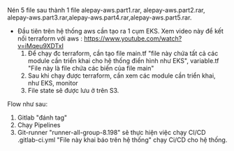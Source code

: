Nén 5 file sau thành 1 file alepay-aws.part1.rar, alepay-aws.part2.rar, alepay-aws.part3.rar,alepay-aws.part4.rar,alepay-aws.part5.rar.
* Đầu tiên trên hệ thống aws cần tạo ra 1 cụm EKS.
  Xem video này để kết nối terraform với aws : https://www.youtube.com/watch?v=iMqeu9XDTxI
  1. Để chạy đc terraform, cần tạo file main.tf "file này chứa tất cả các module cần triển khai cho hệ thống điển hình như EKS", variable.tf "File này là file chứa các biến của file main"
  2. Sau khi chạy được terraform, cần xem các module cần triển khai, như EKS, monitor
  3. File state sẽ được lưu ở trên S3.

Flow như sau:
1. Gitlab "đánh tag"
2. Chạy Pipelines
3. Git-runner "runner-all-group-8.198" sẽ thực hiện việc chạy CI/CD
   .gitlab-ci.yml "File này khai báo trên hệ thống" chạy Ci/CD cho hệ thống.
